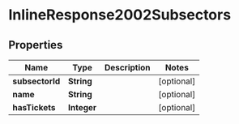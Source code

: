 
# InlineResponse2002Subsectors

## Properties
Name | Type | Description | Notes
------------ | ------------- | ------------- | -------------
**subsectorId** | **String** |  |  [optional]
**name** | **String** |  |  [optional]
**hasTickets** | **Integer** |  |  [optional]



